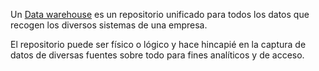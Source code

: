 Un [Data warehouse](https://www.powerdata.es/data-warehouse) es un repositorio unificado para todos los datos que recogen los diversos sistemas de una empresa. 

El repositorio puede ser físico o lógico y hace hincapié en la captura de datos de diversas fuentes sobre todo para fines analíticos y de acceso.
